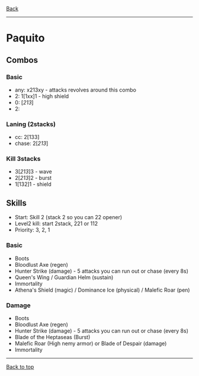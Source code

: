 [Back](../)

----

# Paquito

## Combos

### Basic
- any: x213xy - attacks revolves around this combo
- 2: 1[1xx]1 - high shield
- 0: [*213*]
- 2: 


### Laning (2stacks)
- cc: 2[133]
- chase: 2[*213*]

### Kill 3stacks
- 3[*213*]3 - wave
- 2[*213*]2 - burst
- 1[132]1 - shield



## Skills
- Start: Skill 2 (stack 2 so you can 22 opener)
- Level2 kill: start 2stack, 221 or 112
- Priority: 3, 2, 1

### Basic
- Boots
- Bloodlust Axe (regen)
- Hunter Strike (damage) - 5 attacks you can run out or chase (every 8s)
- Queen's Wing / Guardian Helm (sustain)
- Immortality
- Athena's Shield (magic) / Dominance Ice (physical) / Malefic Roar (pen)

### Damage
- Boots
- Bloodlust Axe (regen)
- Hunter Strike (damage) - 5 attacks you can run out or chase (every 8s)
- Blade of the Heptaseas (Burst)
- Malefic Roar (High nemy armor) or Blade of Despair (damage)
- Immortality


----

[Back to top](./#)
